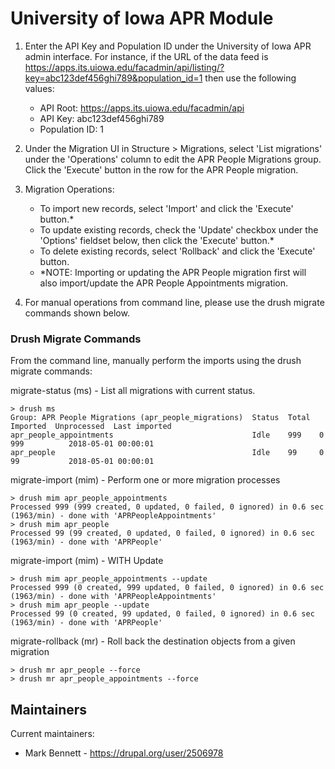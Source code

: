 # University of Iowa APR Module

1. Enter the API Key and Population ID under the University of Iowa APR admin interface. For instance, if the URL of the data feed is https://apps.its.uiowa.edu/facadmin/api/listing/?key=abc123def456ghi789&population_id=1 then use the following values:
   - API Root: https://apps.its.uiowa.edu/facadmin/api
   - API Key: abc123def456ghi789
   - Population ID: 1

2. Under the Migration UI in Structure > Migrations, select 'List migrations' under the 'Operations' column to edit the APR People Migrations group. Click the 'Execute' button in the row for the APR People migration.

3. Migration Operations:
   - To import new records, select 'Import' and click the 'Execute' button.*
   - To update existing records, check the 'Update' checkbox under the 'Options' fieldset below, then click the 'Execute' button.*
   - To delete existing records, select 'Rollback' and click the 'Execute' button.
   - *NOTE: Importing or updating the APR People migration first will also import/update the APR People Appointments migration.

4. For manual operations from command line, please use the drush migrate commands shown below.

### Drush Migrate Commands

From the command line, manually perform the imports using the drush migrate commands:

migrate-status (ms) - List all migrations with current status.
```
> drush ms
Group: APR People Migrations (apr_people_migrations)  Status  Total  Imported  Unprocessed  Last imported
apr_people_appointments                               Idle    999    0         999          2018-05-01 00:00:01
apr_people                                            Idle    99     0         99           2018-05-01 00:00:01
```
migrate-import (mim) - Perform one or more migration processes
```
> drush mim apr_people_appointments
Processed 999 (999 created, 0 updated, 0 failed, 0 ignored) in 0.6 sec (1963/min) - done with 'APRPeopleAppointments'
> drush mim apr_people
Processed 99 (99 created, 0 updated, 0 failed, 0 ignored) in 0.6 sec (1963/min) - done with 'APRPeople'
```
migrate-import (mim) - WITH Update
```
> drush mim apr_people_appointments --update
Processed 999 (0 created, 999 updated, 0 failed, 0 ignored) in 0.6 sec (1963/min) - done with 'APRPeopleAppointments'
> drush mim apr_people --update
Processed 99 (0 created, 99 updated, 0 failed, 0 ignored) in 0.6 sec (1963/min) - done with 'APRPeople'
```
migrate-rollback (mr) - Roll back the destination objects from a given migration
```
> drush mr apr_people --force
> drush mr apr_people_appointments --force
```

## Maintainers

Current maintainers:
 * Mark Bennett - https://drupal.org/user/2506978

